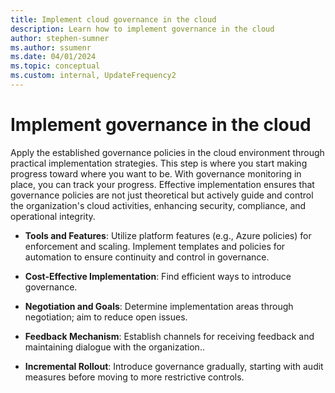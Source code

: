 ```yaml
---
title: Implement cloud governance in the cloud
description: Learn how to implement governance in the cloud
author: stephen-sumner
ms.author: ssumenr
ms.date: 04/01/2024
ms.topic: conceptual
ms.custom: internal, UpdateFrequency2
---
```


# Implement governance in the cloud

Apply the established governance policies in the cloud environment through practical implementation strategies. This step is where you start making progress toward where you want to be. With governance monitoring in place, you can track your progress. Effective implementation ensures that governance policies are not just theoretical but actively guide and control the organization's cloud activities, enhancing security, compliance, and operational integrity.

- **Tools and Features**: Utilize platform features (e.g., Azure policies) for enforcement and scaling. Implement templates and policies for automation to ensure continuity and control in governance.

- **Cost-Effective Implementation**: Find efficient ways to introduce governance.

- **Negotiation and Goals**: Determine implementation areas through negotiation; aim to reduce open issues.

- **Feedback Mechanism**: Establish channels for receiving feedback and maintaining dialogue with the organization..

- **Incremental Rollout**: Introduce governance gradually, starting with audit measures before moving to more restrictive controls.
